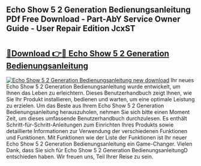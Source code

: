 ## Echo Show 5 2 Generation Bedienungsanleitung PDf Free Download - Part-AbY Service Owner Guide - User Repair Edition JcxST

# <h2><a href="http://df2vc1u.blite.top/?on=Echo+Show+5+2+Generation+Bedienungsanleitung">🔗Download 👉🔴 Echo Show 5 2 Generation Bedienungsanleitung</a></h2>

[![Echo Show 5 2 Generation Bedienungsanleitung new download](https://i.imgur.com/lujVjoI.png)](http://df2vc1u.blite.top/?on=Echo+Show+5+2+Generation+Bedienungsanleitung)
Ihr neues Echo Show 5 2 Generation Bedienungsanleitung wurde entwickelt, um Ihnen das Leben zu erleichtern. Dieses Benutzerhandbuch zeigt Ihnen, wie Sie Ihr Produkt installieren, bedienen und warten, um eine optimale Leistung zu erzielen. Um das Beste aus Ihrem Echo Show 5 2 Generation Bedienungsanleitung herauszuholen, nehmen Sie sich bitte einen Moment Zeit, um dieses umfassende Benutzerhandbuch durchzulesen. Es enthält Schritt-für-Schritt-Anleitungen zum Einrichten Ihres Produkts sowie detaillierte Informationen zur Verwendung der verschiedenen Funktionen und Funktionen. Mit Funktionen wie der Liste der Funktionen ist Ihr neuer Echo Show 5 2 Generation Bedienungsanleitung ein Game-Changer. Vielen Dank, dass Sie sich für Echo Show 5 2 Generation BedienungsanleitungD entschieden haben. Wir freuen uns, Teil Ihrer Reise zu sein.
